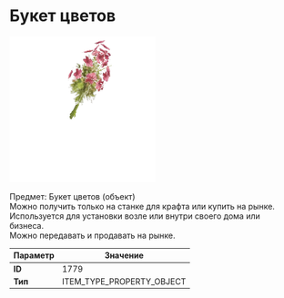 # Букет цветов

![Item Image](../img/1779.webp?raw=true)

Предмет: Букет цветов (объект)<br>Можно получить только на станке для крафта или купить на рынке.<br>Используется для установки возле или внутри своего дома или бизнеса.<br>Можно передавать и продавать на рынке.


| Параметр | Значение |
|----------|----------|
| **ID** | 1779 |
| **Тип** | ITEM_TYPE_PROPERTY_OBJECT |

